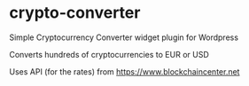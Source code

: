 # crypto-converter
Simple Cryptocurrency Converter widget plugin for Wordpress

Converts hundreds of cryptocurrencies to EUR or USD

Uses API (for the rates) from https://www.blockchaincenter.net
